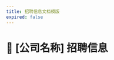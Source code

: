 ```yaml
---
title: 招聘信息文档模版
expired: false
---
```


# 📌 [公司名称] 招聘信息

<JobPostingTable job-posting-json-path="公司文件夹名/data/职位信息json文件名" />
